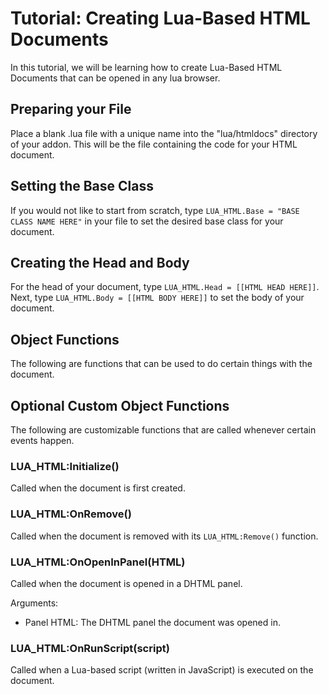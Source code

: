# Tutorial: Creating Lua-Based HTML Documents

In this tutorial, we will be learning how to create Lua-Based HTML Documents that can be opened in any lua browser.

## Preparing your File

Place a blank .lua file with a unique name into the "lua/htmldocs" directory of your addon. This will be the file containing the code for your HTML document.

## Setting the Base Class

If you would not like to start from scratch, type `LUA_HTML.Base = "BASE CLASS NAME HERE"` in your file to set the desired base class for your document.

## Creating the Head and Body

For the head of your document, type `LUA_HTML.Head = [[HTML HEAD HERE]]`.
Next, type `LUA_HTML.Body = [[HTML BODY HERE]]` to set the body of your document.

## Object Functions

The following are functions that can be used to do certain things with the document.



## Optional Custom Object Functions

The following are customizable functions that are called whenever certain events happen.

### LUA_HTML:Initialize()

Called when the document is first created.

### LUA_HTML:OnRemove()

Called when the document is removed with its `LUA_HTML:Remove()` function.

### LUA_HTML:OnOpenInPanel(HTML)

Called when the document is opened in a DHTML panel.

Arguments:

- Panel HTML: The DHTML panel the document was opened in.

### LUA_HTML:OnRunScript(script)

Called when a Lua-based script (written in JavaScript) is executed on the document.
